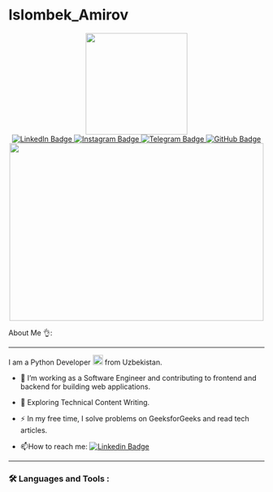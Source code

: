 # Islombek_Amirov

<div id="header" align="center">
  <img src="https://i.giphy.com/media/v1.Y2lkPTc5MGI3NjExMXRlYWY3cXdwampocng2azlwcXg5ZTgwM2J4ZHQ3MXhsZThha3VuaSZlcD12MV9pbnRlcm5hbF9naWZfYnlfaWQmY3Q9cw/hev8gFbbJKQehO4HkZ/giphy.gif" width="200"/>
</div>

<div id="badges" id="header" align="center">
  <a href="https://www.linkedin.com/in/islombekamirovuz?utm_source=share&utm_campaign=share_via&utm_content=profile&utm_medium=android_app" target="_blank">
    <img src="https://img.shields.io/badge/LinkedIn-blue?style=for-the-badge&logo=linkedin&logoColor=white" alt="LinkedIn Badge"/>
  </a>
  <a href="https://www.instagram.com/invites/contact/? igsh=hripl3fp07uh&utm_content=m305yx7" target="_blank">
  <img src="https://img.shields.io/badge/Instagram-E4405F?style=for-the-badge&logo=instagram&logoColor=white" alt="Instagram Badge"/>
  </a>
  <a href="https://t.me/islombekamirov" target="_blank">
    <img src="https://img.shields.io/badge/Telegram-2CA5E0?style=for-the-badge&logo=telegram&logoColor=white" alt="Telegram Badge"/>
  </a>
  <a href="https://github.com/islombek1606" target="_blank">
  <img src="https://img.shields.io/badge/GitHub-181717?style=for-the-badge&logo=github&logoColor=white" alt="GitHub Badge"/>
  </a>
</div>

<div align="center">
  <img src="https://i.giphy.com/media/v1.Y2lkPTc5MGI3NjExcmNweHhxeGFrMmtlbWtjdnB1azZ3dm55NnowbHJpNGZpZ3Z6cGlxdyZlcD12MV9pbnRlcm5hbF9naWZfYnlfaWQmY3Q9Zw/3oKIPEqDGUULpEU0aQ/giphy.gif" width="500" height="350"/>
</div>


About Me 👌:

<hr class="line"></hr>

I am a Python Developer <img src="https://media.giphy.com/media/WUlplcMpOCEmTGBtBW/giphy.gif" width="20"> from Uzbekistan.

- :telescope: I’m working as a Software Engineer and contributing to frontend and backend for building web applications.

- :seedling: Exploring Technical Content Writing.

- :zap: In my free time, I solve problems on GeeksforGeeks and read tech articles.

- :mailbox:How to reach me: [![Linkedin Badge](https://img.shields.io/badge/-kakbar-blue?style=flat&logo=Linkedin&logoColor=white)](your-linkedin-url)

---
### :hammer_and_wrench: Languages and Tools :


